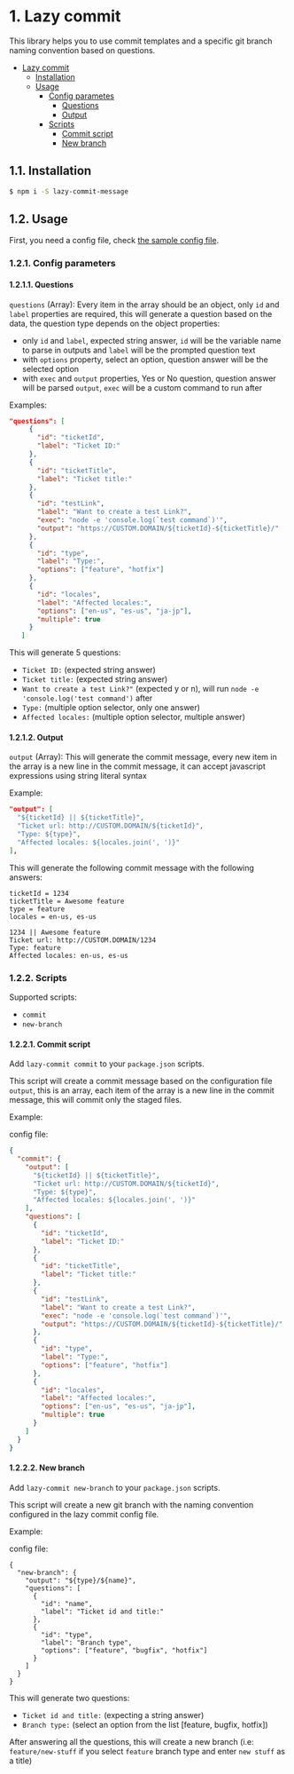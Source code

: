 # 1. Lazy commit

This library helps you to use commit templates and a specific git branch naming convention based on questions.

<!-- TOC -->

- [Lazy commit](#lazy-commit)
  - [Installation](#installation)
  - [Usage](#usage)
    - [Config parametes](#config-parametes)
      - [Questions](#questions)
      - [Output](#output)
    - [Scripts](#scripts)
      - [Commit script](#commit-script)
      - [New branch](#new-branch)

<!-- /TOC -->

## 1.1. Installation

```bash
$ npm i -S lazy-commit-message
```

## 1.2. Usage

First, you need a config file, check [the sample config file](config.sample.json).

### 1.2.1. Config parameters

#### 1.2.1.1. Questions

`questions` (Array): Every item in the array should be an object, only `id` and `label` properties are required, this will generate a question based on the data, the question type depends on the object properties:

- only `id` and `label`, expected string answer, `id` will be the variable name to parse in outputs and `label` will be the prompted question text
- with `options` property, select an option, question answer will be the selected option
- with `exec` and `output` properties, Yes or No question, question answer will be parsed `output`, `exec` will be a custom command to run after

Examples:

```json
"questions": [
     {
       "id": "ticketId",
       "label": "Ticket ID:"
     },
     {
       "id": "ticketTitle",
       "label": "Ticket title:"
     },
     {
       "id": "testLink",
       "label": "Want to create a test Link?",
       "exec": "node -e 'console.log(`test command`)'",
       "output": "https://CUSTOM.DOMAIN/${ticketId}-${ticketTitle}/"
     },
     {
       "id": "type",
       "label": "Type:",
       "options": ["feature", "hotfix"]
     },
     {
       "id": "locales",
       "label": "Affected locales:",
       "options": ["en-us", "es-us", "ja-jp"],
       "multiple": true
     }
   ]
```

This will generate 5 questions:

- `Ticket ID:` (expected string answer)
- `Ticket title:` (expected string answer)
- `Want to create a test Link?"` (expected y or n), will run `node -e 'console.log('test command')` after
- `Type:` (multiple option selector, only one answer)
- `Affected locales:` (multiple option selector, multiple answer)

#### 1.2.1.2. Output

`output` (Array): This will generate the commit message, every new item in the array is a new line in the commit message, it can accept javascript expressions using string literal syntax

Example:

```json
"output": [
  "${ticketId} || ${ticketTitle}",
  "Ticket url: http://CUSTOM.DOMAIN/${ticketId}",
  "Type: ${type}",
  "Affected locales: ${locales.join(', ')}"
],
```

This will generate the following commit message with the following answers:

```
ticketId = 1234
ticketTitle = Awesome feature
type = feature
locales = en-us, es-us
```

```
1234 || Awesome feature
Ticket url: http://CUSTOM.DOMAIN/1234
Type: feature
Affected locales: en-us, es-us
```

### 1.2.2. Scripts

Supported scripts:

- `commit`
- `new-branch`

#### 1.2.2.1. Commit script

Add `lazy-commit commit` to your `package.json` scripts.

This script will create a commit message based on the configuration file `output`, this is an array, each item of the array is a new line in the commit message, this will commit only the staged files.

Example:

config file:

```json
{
  "commit": {
    "output": [
      "${ticketId} || ${ticketTitle}",
      "Ticket url: http://CUSTOM.DOMAIN/${ticketId}",
      "Type: ${type}",
      "Affected locales: ${locales.join(', ')}"
    ],
    "questions": [
      {
        "id": "ticketId",
        "label": "Ticket ID:"
      },
      {
        "id": "ticketTitle",
        "label": "Ticket title:"
      },
      {
        "id": "testLink",
        "label": "Want to create a test Link?",
        "exec": "node -e 'console.log(`test command`)'",
        "output": "https://CUSTOM.DOMAIN/${ticketId}-${ticketTitle}/"
      },
      {
        "id": "type",
        "label": "Type:",
        "options": ["feature", "hotfix"]
      },
      {
        "id": "locales",
        "label": "Affected locales:",
        "options": ["en-us", "es-us", "ja-jp"],
        "multiple": true
      }
    ]
  }
}
```

#### 1.2.2.2. New branch

Add `lazy-commit new-branch` to your `package.json` scripts.

This script will create a new git branch with the naming convention configured in the lazy commit config file.

Example:

config file:

```
{
  "new-branch": {
    "output": "${type}/${name}",
    "questions": [
      {
        "id": "name",
        "label": "Ticket id and title:"
      },
      {
        "id": "type",
        "label": "Branch type",
        "options": ["feature", "bugfix", "hotfix"]
      }
    ]
  }
}
```

This will generate two questions:

- `Ticket id and title:` (expecting a string answer)
- `Branch type:` (select an option from the list [feature, bugfix, hotfix])

After answering all the questions, this will create a new branch (i.e: `feature/new-stuff` if you select `feature` branch type and enter `new stuff` as a title)
